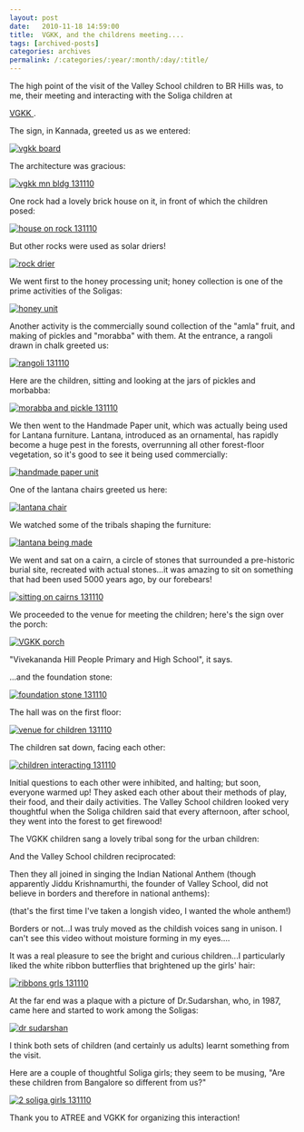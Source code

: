 ```yaml
---
layout: post
date:	2010-11-18 14:59:00
title:  VGKK, and the childrens meeting....
tags: [archived-posts]
categories: archives
permalink: /:categories/:year/:month/:day/:title/
---
```

The high point of the visit of the Valley School children to BR Hills was, to me, their meeting and interacting with the Soliga children at 

<a href=""> VGKK </a>.


The sign, in Kannada, greeted us as we entered:

<a href="http://s835.photobucket.com/albums/zz275/dffrntpx/?action=view&amp;current=IMG_6168.jpg" target="_blank"><img src="http://i835.photobucket.com/albums/zz275/dffrntpx/IMG_6168.jpg" border="0" alt="vgkk board"></a>

The architecture was gracious:

<a href="http://s835.photobucket.com/albums/zz275/dffrntpx/?action=view&amp;current=IMG_6178.jpg" target="_blank"><img src="http://i835.photobucket.com/albums/zz275/dffrntpx/IMG_6178.jpg" border="0" alt="vgkk mn bldg 131110"></a>

<lj-cut text="At VGKK">

One rock had a lovely brick house on it, in front of which the children posed:

<a href="http://s835.photobucket.com/albums/zz275/dffrntpx/?action=view&amp;current=IMG_6237.jpg" target="_blank"><img src="http://i835.photobucket.com/albums/zz275/dffrntpx/IMG_6237.jpg" border="0" alt="house on rock 131110"></a>

But other rocks were used as solar driers!

<a href="http://s835.photobucket.com/albums/zz275/dffrntpx/?action=view&amp;current=IMG_6170.jpg" target="_blank"><img src="http://i835.photobucket.com/albums/zz275/dffrntpx/IMG_6170.jpg" border="0" alt="rock drier"></a>

We went first to the honey processing unit; honey collection is one of the prime activities of the Soligas:

<a href="http://s835.photobucket.com/albums/zz275/dffrntpx/?action=view&amp;current=IMG_6179.jpg" target="_blank"><img src="http://i835.photobucket.com/albums/zz275/dffrntpx/IMG_6179.jpg" border="0" alt="honey unit"></a>

Another activity is the commercially sound collection of the "amla" fruit, and making of pickles and "morabba" with them. At the entrance, a rangoli drawn in chalk greeted us:

<a href="http://s835.photobucket.com/albums/zz275/dffrntpx/?action=view&amp;current=IMG_6182.jpg" target="_blank"><img src="http://i835.photobucket.com/albums/zz275/dffrntpx/IMG_6182.jpg" border="0" alt="rangoli 131110"></a>

Here are the children, sitting and looking at the jars of pickles and morbabba:

<a href="http://s835.photobucket.com/albums/zz275/dffrntpx/?action=view&amp;current=IMG_6183.jpg" target="_blank"><img src="http://i835.photobucket.com/albums/zz275/dffrntpx/IMG_6183.jpg" border="0" alt="morabba and pickle 131110"></a>

We then went to the Handmade Paper unit, which was actually being used for Lantana furniture. Lantana, introduced as an ornamental, has rapidly become a huge pest in the forests, overrunning all other forest-floor vegetation, so it's good to see it being used commercially:


<a href="http://s835.photobucket.com/albums/zz275/dffrntpx/?action=view&amp;current=IMG_6186.jpg" target="_blank"><img src="http://i835.photobucket.com/albums/zz275/dffrntpx/IMG_6186.jpg" border="0" alt="handmade paper unit"></a>

One of the lantana chairs greeted us here:


<a href="http://s835.photobucket.com/albums/zz275/dffrntpx/?action=view&amp;current=IMG_6187.jpg" target="_blank"><img src="http://i835.photobucket.com/albums/zz275/dffrntpx/IMG_6187.jpg" border="0" alt="lantana chair"></a>

We watched some of the tribals shaping the furniture:


<a href="http://s835.photobucket.com/albums/zz275/dffrntpx/?action=view&amp;current=IMG_6188.jpg" target="_blank"><img src="http://i835.photobucket.com/albums/zz275/dffrntpx/IMG_6188.jpg" border="0" alt="lantana being made"></a>

We went and sat on a cairn, a circle of stones that surrounded a pre-historic burial site, recreated with actual stones...it was amazing to sit on something that had been used 5000 years ago, by our forebears!


<a href="http://s835.photobucket.com/albums/zz275/dffrntpx/?action=view&amp;current=IMG_6204.jpg" target="_blank"><img src="http://i835.photobucket.com/albums/zz275/dffrntpx/IMG_6204.jpg" border="0" alt="sitting on cairns 131110"></a>

We proceeded to the venue for meeting the children; here's the sign over the porch:

<a href="http://s835.photobucket.com/albums/zz275/dffrntpx/?action=view&amp;current=IMG_6232.jpg" target="_blank"><img src="http://i835.photobucket.com/albums/zz275/dffrntpx/IMG_6232.jpg" border="0" alt="VGKK porch"></a>

"Vivekananda Hill People Primary and High School", it says.

...and the foundation stone:

<a href="http://s835.photobucket.com/albums/zz275/dffrntpx/?action=view&amp;current=IMG_6233.jpg" target="_blank"><img src="http://i835.photobucket.com/albums/zz275/dffrntpx/IMG_6233.jpg" border="0" alt="foundation stone 131110"></a>

The hall was on the first floor:

<a href="http://s835.photobucket.com/albums/zz275/dffrntpx/?action=view&amp;current=IMG_6214.jpg" target="_blank"><img src="http://i835.photobucket.com/albums/zz275/dffrntpx/IMG_6214.jpg" border="0" alt="venue for children 131110"></a>

The children sat down, facing each other:

<a href="http://s835.photobucket.com/albums/zz275/dffrntpx/?action=view&amp;current=IMG_6215.jpg" target="_blank"><img src="http://i835.photobucket.com/albums/zz275/dffrntpx/IMG_6215.jpg" border="0" alt="children interacting 131110"></a>

Initial questions to each other were inhibited, and halting; but soon, everyone warmed up! They asked each other about their methods of play, their food, and their daily activities. The Valley School children looked very thoughtful when the Soliga children said that every afternoon, after school, they went into the forest to get firewood!

The VGKK children sang a lovely tribal song for the urban children:

<lj-embed id="527"/>

And the Valley School children reciprocated:


<lj-embed id="528"/>

Then they all joined in singing the Indian National Anthem (though apparently Jiddu Krishnamurthi, the founder of Valley School, did not believe in borders and therefore in national anthems):

<lj-embed id="529"/>

(that's the first time I've taken a longish video, I wanted the whole anthem!)

Borders or not...I was truly moved as the childish voices sang in unison. I can't see this video without moisture forming in my eyes....


It was a real pleasure to see the bright and curious children...I particularly liked the white ribbon butterflies that brightened up the girls' hair:


<a href="http://s835.photobucket.com/albums/zz275/dffrntpx/?action=view&amp;current=IMG_6227.jpg" target="_blank"><img src="http://i835.photobucket.com/albums/zz275/dffrntpx/IMG_6227.jpg" border="0" alt="ribbons grls 131110"></a>

At the far end was a plaque with a picture of Dr.Sudarshan, who, in 1987, came here and started to work among the Soligas:

<a href="http://s835.photobucket.com/albums/zz275/dffrntpx/?action=view&amp;current=IMG_6229.jpg" target="_blank"><img src="http://i835.photobucket.com/albums/zz275/dffrntpx/IMG_6229.jpg" border="0" alt="dr sudarshan"></a>

I think both sets of children (and certainly us adults) learnt something from the visit.

</lj-cut>

Here are a couple of thoughtful Soliga girls; they seem to be musing, "Are these children from  Bangalore so different from us?"


<a href="http://s835.photobucket.com/albums/zz275/dffrntpx/?action=view&amp;current=IMG_6228.jpg" target="_blank"><img src="http://i835.photobucket.com/albums/zz275/dffrntpx/IMG_6228.jpg" border="0" alt="2 soliga girls 131110"></a>

Thank you to ATREE and VGKK for organizing this interaction!
